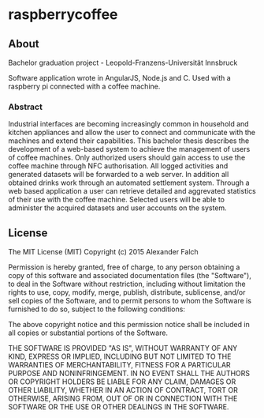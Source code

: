 # raspberrycoffee

## About

Bachelor graduation project - Leopold-Franzens-Universität Innsbruck

Software application wrote in AngularJS, Node.js and C. Used with a raspberry pi connected with a coffee machine.

### Abstract

Industrial interfaces are becoming increasingly common in household and kitchen appliances and allow the user to connect and communicate with the machines and extend their capabilities.
This bachelor thesis describes the development of a web-based system to achieve the management of users of coffee machines. Only authorized users should gain access to use the coffee machine through NFC authorisation. All logged activities and generated datasets will be forwarded to a web server. In addition all obtained drinks work through an automated settlement system. Through a web based application a user can retrieve detailed and aggrevated statistics of their use with the coffee machine. Selected users will be able to administer the acquired datasets and user accounts on the system.

## License

The MIT License (MIT) Copyright (c) 2015 Alexander Falch

Permission is hereby granted, free of charge, to any person obtaining a copy
of this software and associated documentation files (the "Software"), to deal
in the Software without restriction, including without limitation the rights
to use, copy, modify, merge, publish, distribute, sublicense, and/or sell
copies of the Software, and to permit persons to whom the Software is
furnished to do so, subject to the following conditions:

The above copyright notice and this permission notice shall be included in
all copies or substantial portions of the Software.

THE SOFTWARE IS PROVIDED "AS IS", WITHOUT WARRANTY OF ANY KIND, EXPRESS OR
IMPLIED, INCLUDING BUT NOT LIMITED TO THE WARRANTIES OF MERCHANTABILITY,
FITNESS FOR A PARTICULAR PURPOSE AND NONINFRINGEMENT. IN NO EVENT SHALL THE
AUTHORS OR COPYRIGHT HOLDERS BE LIABLE FOR ANY CLAIM, DAMAGES OR OTHER
LIABILITY, WHETHER IN AN ACTION OF CONTRACT, TORT OR OTHERWISE, ARISING FROM,
OUT OF OR IN CONNECTION WITH THE SOFTWARE OR THE USE OR OTHER DEALINGS IN
THE SOFTWARE.
